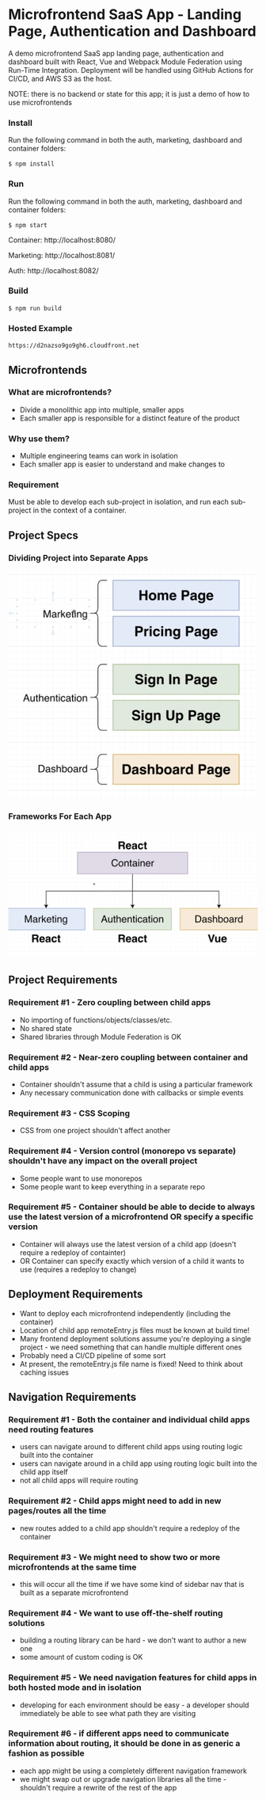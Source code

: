 # Microfrontend SaaS App - Landing Page, Authentication and Dashboard

A demo microfrontend SaaS app landing page, authentication and dashboard built with React, Vue and Webpack Module Federation using Run-Time Integration. Deployment will be handled using GitHub Actions for CI/CD, and AWS S3 as the host.

NOTE: there is no backend or state for this app; it is just a demo of how to use microfrontends

### Install

Run the following command in both the auth, marketing, dashboard and container folders:

    $ npm install

### Run

Run the following command in both the auth, marketing, dashboard and container folders:

    $ npm start

Container: http://localhost:8080/

Marketing: http://localhost:8081/

Auth: http://localhost:8082/

### Build

    $ npm run build

### Hosted Example

    https://d2nazso9go9gh6.cloudfront.net

## Microfrontends

### What are microfrontends?

- Divide a monolithic app into multiple, smaller apps
- Each smaller app is responsible for a distinct feature of the product

### Why use them?

- Multiple engineering teams can work in isolation
- Each smaller app is easier to understand and make changes to

### Requirement

Must be able to develop each sub-project in isolation, and run each sub-project in the context of a container.

## Project Specs

### Dividing Project into Separate Apps

<img src="app-pages.png">

### Frameworks For Each App

<img src="apps-frameworks.png">

## Project Requirements

### Requirement #1 - Zero coupling between child apps

- No importing of functions/objects/classes/etc.
- No shared state
- Shared libraries through Module Federation is OK

### Requirement #2 - Near-zero coupling between container and child apps

- Container shouldn't assume that a child is using a particular framework
- Any necessary communication done with callbacks or simple events

### Requirement #3 - CSS Scoping

- CSS from one project shouldn't affect another

### Requirement #4 - Version control (monorepo vs separate) shouldn't have any impact on the overall project

- Some people want to use monorepos
- Some people want to keep everything in a separate repo

### Requirement #5 - Container should be able to decide to always use the latest version of a microfrontend OR specify a specific version

- Container will always use the latest version of a child app (doesn't require a redeploy of containter)
- OR Container can specify exactly which version of a child it wants to use (requires a redeploy to change)

## Deployment Requirements

- Want to deploy each microfrontend independently (including the container)
- Location of child app remoteEntry.js files must be known at build time!
- Many frontend deployment solutions assume you're deploying a single project - we need something that can handle multiple different ones
- Probably need a CI/CD pipeline of some sort
- At present, the remoteEntry.js file name is fixed! Need to think about caching issues

## Navigation Requirements

### Requirement #1 - Both the container and individual child apps need routing features

- users can navigate around to different child apps using routing logic built into the container
- users can navigate around in a child app using routing logic built into the child app itself
- not all child apps will require routing

### Requirement #2 - Child apps might need to add in new pages/routes all the time

- new routes added to a child app shouldn't require a redeploy of the container

### Requirement #3 - We might need to show two or more microfrontends at the same time

- this will occur all the time if we have some kind of sidebar nav that is built as a separate microfrontend

### Requirement #4 - We want to use off-the-shelf routing solutions

- building a routing library can be hard - we don't want to author a new one
- some amount of custom coding is OK

### Requirement #5 - We need navigation features for child apps in both hosted mode and in isolation

- developing for each environment should be easy - a developer should immediately be able to see what path they are visiting

### Requirement #6 - if different apps need to communicate information about routing, it should be done in as generic a fashion as possible

- each app might be using a completely different navigation framework
- we might swap out or upgrade navigation libraries all the time - shouldn't require a rewrite of the rest of the app
